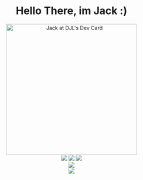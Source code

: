 <div align="center">
  <h1>Hello There, im Jack :)</h1>
  <div>
    <div align="center"><a href="https://app.daily.dev/jackatdjl"><img src="https://api.daily.dev/devcards/v2/TzqmgDzll3f2yyGkld5UY.png?type=default&r=3os" width="356" alt="Jack at DJL's Dev Card"/></a></div>
    <div align="center">
      <img src="https://github-readme-stats.vercel.app/api?username=jackatdjl&theme=vue-dark&show_icons=true&hide_border=false&count_private=true" />
      <img src="https://github-readme-streak-stats.herokuapp.com/?user=jackatdjl&theme=vue-dark&hide_border=false" />
      <img src="https://github-readme-stats.vercel.app/api/top-langs/?username=jackatdjl&theme=vue-dark&show_icons=true&hide_border=false&layout=compact" />
    </div>
  </div>
  <img src="https://skillicons.dev/icons?i=powershell,bash,git,github,githubactions,visualstudio,vscode,nextjs,ts,json,SQL,c,cs,sentry,linear,vercel&perline=8" />
  <div>
    <img src="https://skillicons.dev/icons?i=unity&perline=8" />
  </div>
</div>
